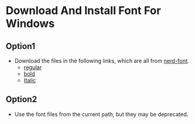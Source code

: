 # Download And Install Font For Windows
## Option1
- Download the files in the following links, which are all from [nerd-font](https://github.com/ryanoasis/nerd-fonts).
  - [regular](https://github.com/ryanoasis/nerd-fonts/raw/master/patched-fonts/CodeNewRoman/Regular/complete/Code%20New%20Roman%20Nerd%20Font%20Complete%20Mono%20Windows%20Compatible.otf)
  - [bold](https://github.com/ryanoasis/nerd-fonts/raw/master/patched-fonts/CodeNewRoman/Bold/complete/Code%20New%20Roman%20Bold%20Nerd%20Font%20Complete%20Mono%20Windows%20Compatible.otf)
  - [Italic](https://github.com/ryanoasis/nerd-fonts/raw/master/patched-fonts/CodeNewRoman/Italic/complete/Code%20New%20Roman%20Italic%20Nerd%20Font%20Complete%20Mono%20Windows%20Compatible.otf)
## Option2
- Use the font files from the current path, but they may be deprecated.
